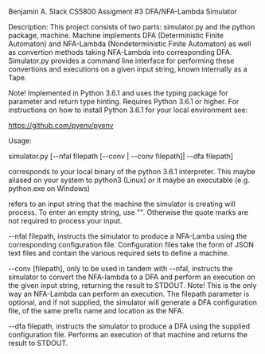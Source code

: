 Benjamin A. Slack
CS5800
Assigment #3
DFA/NFA-Lambda Simulator

Description:
This project consists of two parts: simulator.py and the
python package, machine. Machine implements DFA (Deterministic
Finite Automaton) and NFA-Lambda (Nondeterministic Finite
Automaton) as well as convertion methods taking NFA-Lambda
into corresponding DFA. Simulator.py provides a command line
interface for performing these convertions and executions on
a given input string, known internally as a Tape.

Note! Implemented in Python 3.6.1 and uses the typing package
for parameter and return type hinting. Requires Python 3.6.1 or
higher. For instructions on how to install Python 3.6.1 for
your local environment see:

https://github.com/pyenv/pyenv

Usage:

<python3> simulator.py <tape> [--nfal filepath [--conv | --conv filepath]| --dfa filepath]

<python3> corresponds to your local binary of the python 3.6.1
interpreter. This maybe aliased on your system to python3 (Linux)
or it maybe an executable (e.g. python.exe on Windows)

<tape> refers to an input string that the machine the simulator
is creating will process. To enter an empty string, use "". Otherwise
the quote marks are not required to process your input.

--nfal filepath, instructs the simulator to produce a NFA-Lamba
using the corresponding configuration file.  Configuration files
take the form of JSON text files and contain the various required
sets to define a machine.

--conv [filepath], only to be used in tandem with --nfal, instructs
the simulator to convert the NFA-lambda to a DFA and perform an
execution on the given input string, returning the result to STDOUT.
Note! This is the only way an NFA-Lambda can perform an execution.
The filepath parameter is optional, and if not supplied, the
simulator will generate a DFA configuration file, of the same prefix
name and location as the NFA.

--dfa filepath, instructs the simulator to produce a DFA using the
supplied configuration file. Performs an execution of that machine
and returns the result to STDOUT.
